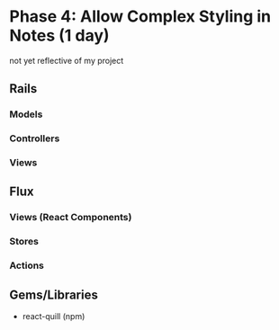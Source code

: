 # Phase 4: Allow Complex Styling in Notes (1 day)

not yet reflective of my project
## Rails
### Models

### Controllers

### Views

## Flux
### Views (React Components)

### Stores

### Actions

## Gems/Libraries
* react-quill (npm)
